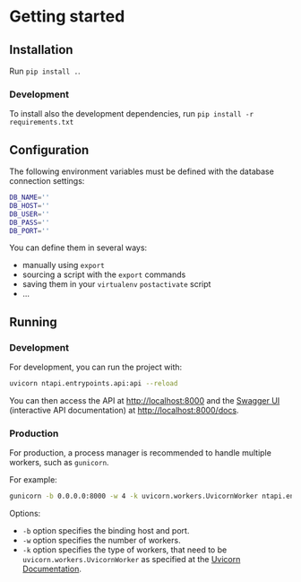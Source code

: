 # Getting started

## Installation

Run `pip install .`.

### Development

To install also the development dependencies, run
`pip install -r requirements.txt`

## Configuration

The following environment variables must be defined with the database
connection settings:

```bash
DB_NAME=''
DB_HOST=''
DB_USER=''
DB_PASS=''
DB_PORT=''
```

You can define them in several ways:

  * manually using `export`
  * sourcing a script with the `export` commands
  * saving them in your `virtualenv` `postactivate` script
  * ...

## Running

### Development

For development, you can run the project with:

```bash
uvicorn ntapi.entrypoints.api:api --reload
```

You can then access the API at <http://localhost:8000> and the [Swagger UI](https://swagger.io/tools/swagger-ui/) (interactive API documentation) at <http://localhost:8000/docs>.

### Production

For production, a process manager is recommended to handle multiple
workers, such as `gunicorn`.

For example:

```bash
gunicorn -b 0.0.0.0:8000 -w 4 -k uvicorn.workers.UvicornWorker ntapi.entrypoints.api:api
```

Options:

* `-b` option specifies the binding host and port.
* `-w` option specifies the number of workers.
* `-k` option specifies the type of workers, that need to be `uvicorn.workers.UvicornWorker` as specified at the [Uvicorn Documentation](https://www.uvicorn.org/deployment/).

